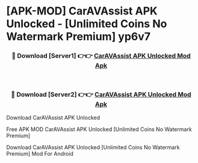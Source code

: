 # [APK-MOD] CarAVAssist APK Unlocked - [Unlimited Coins No Watermark Premium] yp6v7



<div align="center">
<h3>🔴 Download [Server1] 👉👉 <a href="https://momento.my/?title=CarAVAssist_APK_Unlocked">CarAVAssist APK Unlocked Mod Apk</a></h3><br>

<h3>🔴 Download [Server2] 👉👉 <a href="https://momento.my/?title=CarAVAssist_APK_Unlocked">CarAVAssist APK Unlocked Mod Apk</a></h3>
</div>



Download CarAVAssist APK Unlocked 

Free APK MOD CarAVAssist APK Unlocked [Unlimited Coins No Watermark Premium]

Download CarAVAssist APK Unlocked [Unlimited Coins No Watermark Premium] Mod For Android

